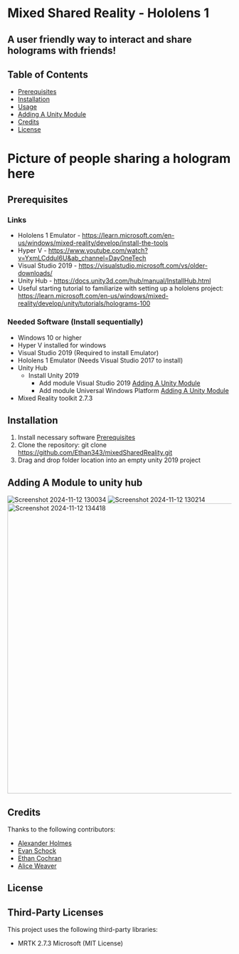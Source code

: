 # Mixed Shared Reality - Hololens 1

## A user friendly way to interact and share holograms with friends!

## Table of Contents
- [Prerequisites](#Prerequisites)
- [Installation](#installation)
- [Usage](#usage)
- [Adding A Unity Module](#Adding-A-Module-to-unity-hub)
- [Credits](#credits)
- [License](#license)

# Picture of people sharing a hologram here


## Prerequisites 
### Links
- Hololens 1 Emulator - https://learn.microsoft.com/en-us/windows/mixed-reality/develop/install-the-tools
- Hyper V - https://www.youtube.com/watch?v=YxmLCdduI6U&ab_channel=DayOneTech
- Visual Studio 2019 - https://visualstudio.microsoft.com/vs/older-downloads/
- Unity Hub - https://docs.unity3d.com/hub/manual/InstallHub.html
- Useful starting tutorial to familiarize with setting up a hololens project: https://learn.microsoft.com/en-us/windows/mixed-reality/develop/unity/tutorials/holograms-100

### Needed Software (Install sequentially)
- Windows 10 or higher
- Hyper V installed for windows
- Visual Studio 2019  (Required to install Emulator)
- Hololens 1 Emulator (Needs Visual Studio 2017 to install)
- Unity Hub
  - Install Unity 2019
    - Add module Visual Studio 2019         [Adding A Unity Module](#Adding-A-Module-to-unity-hub)
    - Add module Universal Windows Platform [Adding A Unity Module](#Adding-A-Module-to-unity-hub)
- Mixed Reality toolkit 2.7.3

## Installation
1. Install necessary software [Prerequisites](#Prerequisites)
2. Clone the repository:
  git clone https://github.com/Ethan343/mixedSharedReality.git
3. Drag and drop folder location into an empty unity 2019 project 


## Adding A Module to unity hub
![Screenshot 2024-11-12 130034](https://github.com/user-attachments/assets/c27f7586-a9a1-4049-8952-4d383608de81)
![Screenshot 2024-11-12 130214](https://github.com/user-attachments/assets/f37fdc1e-c8ac-45bf-8ea3-db02b13c030b)
<img width="652" alt="Screenshot 2024-11-12 134418" src="https://github.com/user-attachments/assets/534c0233-db96-42fc-93de-9260b9c28dfd">


## Credits
Thanks to the following contributors:
- [Alexander Holmes](https://github.com/ahalex73)
- [Evan Schock](https://github.com/jsm1744)
- [Ethan Cochran](https://github.com/Ethan343)
- [Alice Weaver](https://github.com/jcweaver01)



## License

## Third-Party Licenses
This project uses the following third-party libraries:
- MRTK 2.7.3 Microsoft (MIT License)

